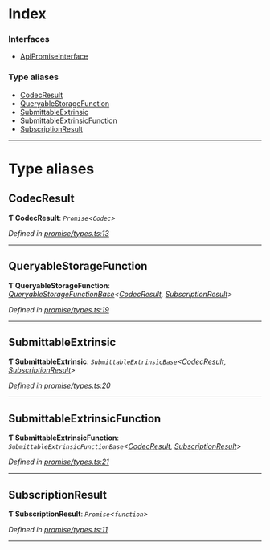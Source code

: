 

# Index

### Interfaces

* [ApiPromiseInterface](../interfaces/_promise_types_.apipromiseinterface.md)

### Type aliases

* [CodecResult](_promise_types_.md#codecresult)
* [QueryableStorageFunction](_promise_types_.md#queryablestoragefunction)
* [SubmittableExtrinsic](_promise_types_.md#submittableextrinsic)
* [SubmittableExtrinsicFunction](_promise_types_.md#submittableextrinsicfunction)
* [SubscriptionResult](_promise_types_.md#subscriptionresult)

---

# Type aliases

<a id="codecresult"></a>

##  CodecResult

**Ƭ CodecResult**: *`Promise`<`Codec`>*

*Defined in [promise/types.ts:13](https://github.com/polkadot-js/api/blob/c87502d/packages/api/src/promise/types.ts#L13)*

___
<a id="queryablestoragefunction"></a>

##  QueryableStorageFunction

**Ƭ QueryableStorageFunction**: *[QueryableStorageFunctionBase](../interfaces/_types_.queryablestoragefunctionbase.md)<[CodecResult](_promise_types_.md#codecresult), [SubscriptionResult](_promise_types_.md#subscriptionresult)>*

*Defined in [promise/types.ts:19](https://github.com/polkadot-js/api/blob/c87502d/packages/api/src/promise/types.ts#L19)*

___
<a id="submittableextrinsic"></a>

##  SubmittableExtrinsic

**Ƭ SubmittableExtrinsic**: *`SubmittableExtrinsicBase`<[CodecResult](_promise_types_.md#codecresult), [SubscriptionResult](_promise_types_.md#subscriptionresult)>*

*Defined in [promise/types.ts:20](https://github.com/polkadot-js/api/blob/c87502d/packages/api/src/promise/types.ts#L20)*

___
<a id="submittableextrinsicfunction"></a>

##  SubmittableExtrinsicFunction

**Ƭ SubmittableExtrinsicFunction**: *`SubmittableExtrinsicFunctionBase`<[CodecResult](_promise_types_.md#codecresult), [SubscriptionResult](_promise_types_.md#subscriptionresult)>*

*Defined in [promise/types.ts:21](https://github.com/polkadot-js/api/blob/c87502d/packages/api/src/promise/types.ts#L21)*

___
<a id="subscriptionresult"></a>

##  SubscriptionResult

**Ƭ SubscriptionResult**: *`Promise`<`function`>*

*Defined in [promise/types.ts:11](https://github.com/polkadot-js/api/blob/c87502d/packages/api/src/promise/types.ts#L11)*

___


